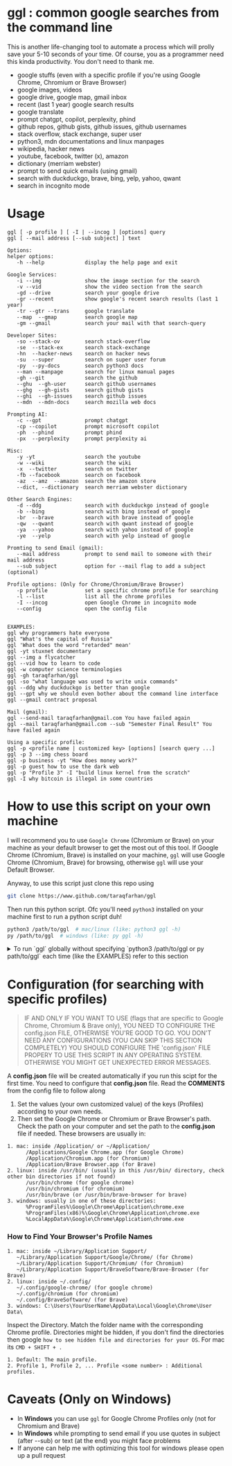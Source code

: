 # ggl : common google searches from the command line

This is another life-changing tool to automate a process which will prolly save your 5-10 seconds of your time. Of course, you as a programmer need this kinda productivity. You don't need to thank me.

- google stuffs (even with a specific profile if you're using Google Chrome, Chromium or Brave Browser)
- google images, videos
- google drive, google map, gmail inbox
- recent (last 1 year) google search results
- google translate
- prompt chatgpt, copilot, perplexity, phind
- github repos, github gists, github issues, github usernames 
- stack overflow, stack exchange, super user
- python3, mdn documentations and linux manpages
- wikipedia, hacker news
- youtube, facebook, twitter (x), amazon
- dictionary (merriam webster)
- prompt to send quick emails (using gmail)
- search with duckduckgo, brave, bing, yelp, yahoo, qwant
- search in incognito mode

# Usage

```
ggl [ -p profile ] [ -I | --incog ] [options] query
ggl [ --mail address [--sub subject] ] text

Options:
helper options:
   -h --help             display the help page and exit

Google Services:
   -i --img              show the image section for the search
   -v --vid              show the video section from the search
   -gd --drive           search your google drive
   -gr --recent          show google's recent search results (last 1 year) 
   -tr --gtr --trans     google translate
   --map  --gmap         search google map
   -gm --gmail           search your mail with that search-query

Developer Sites:
   -so --stack-ov        search stack-overflow
   -se  --stack-ex       search stack-exchange
   -hn  --hacker-news    search on hacker news
   -su  --super          search on super user forum
   -py  --py-docs        search python3 docs
   --man --manpage       search for linux manual pages
   -gh --git             search the github
   --ghu  --gh-user      search github usernames
   --ghg  --gh-gists     search github gists
   --ghi  --gh-issues    search github issues
   --mdn  --mdn-docs     search mozilla web docs

Prompting AI:
   -c --gpt              prompt chatgpt
   -cp --copilot         prompt microsoft copilot
   -ph  --phind          prompt phind
   -px  --perplexity     prompt perplexity ai
   
Misc:
   -y -yt                search the youtube
   -w --wiki             search the wiki
   -x  --twitter         search on twitter 
   -fb --facebook        search on facebook
   -az  --amz  --amazon  search the amazon store
   --dict, --dictionary  search merriam webster dictionary

Other Search Engines:
   -d --ddg              search with duckduckgo instead of google
   -b --bing             search with bing instead of google
   -br  --brave          search with brave instead of google
   -qw  --qwant          search with qwant instead of google
   -ya  --yahoo          search with yahoo instead of google
   -ye  --yelp           search with yelp instead of google

Promting to send Email (gmail):
   --mail address        prompt to send mail to someone with their mail address
   --sub subject         option for --mail flag to add a subject (optional)

Profile options: (Only for Chrome/Chromium/Brave Browser)
   -p profile            set a specific chrome profile for searching
   -l --list             list all the chrome profiles
   -I --incog            open Google Chrome in incognito mode
   --config              open the config file


EXAMPLES:
ggl why programmers hate everyone
ggl "What's the capital of Russia"
ggl 'What does the word "retarded" mean'
ggl -yt stuxnet documentary
ggl --img a flycatcher
ggl --vid how to learn to code
ggl -w computer science terminologies
ggl -gh taraqfarhan/ggl
ggl -so "what language was used to write unix commands"
ggl --ddg why duckduckgo is better than google
ggl --gpt why we should even bother about the command line interface
ggl --gmail contract proposal

Mail (gmail):
ggl --send-mail taraqfarhan@gmail.com You have failed again
ggl --mail taraqfarhan@gmail.com --sub "Semester Final Result" You have failed again 

Using a specific profile:
ggl -p <profile name | customized key> [options] [search query ...]
ggl -p 3 --img chess board
ggl -p business -yt "How does money work?"
ggl -p guest how to use the dark web
ggl -p "Profile 3" -I "build linux kernel from the scratch"
ggl -I why bitcoin is illegal in some countries
```

# How to use this script on your own machine

I will recommend you to use `Google Chrome` (Chromium or Brave) on your machine as your default browser to get the most out of this tool. If Google Chrome (Chromium, Brave) is installed on your machine, `ggl` will use Google Chrome (Chromium, Brave) for browsing, otherwise `ggl` will use your Default Browser.

Anyway, to use this script just clone this repo using

```bash
git clone https://www.github.com/taraqfarhan/ggl
```

Then run this python script. Ofc you'll need `python3` installed on your machine first to run a python script duh!

```bash
python3 /path/to/ggl  # mac/linux (like: python3 ggl -h)
py /path/to/ggl  # windows (like: py ggl -h)
```


<details markdown='1'><summary>To run `ggl` globally without specifying `python3 /path/to/ggl or py path/to/ggl` each time (like the EXAMPLES) refer to this section</summary>


##### THIS SECTION IS FOR THOSE WHO WANT TO RUN IT GLOBALLY, ANYWHERE FROM THE TERMINAL. OTHERWISE, YOU'LL HAVE TO EXPLICITLY SPECIFY THE PATH OF THE SCRIPT EACH TIME

```bash
python3 path/to/the/ggl/script  # mac/linux
py path/to/the/ggl/script  # windows
```

### Follow any of the following processes

## Process 1 (mac/linux)

Creating alias
```bash
echo "alias ggl='python3 $(pwd)/ggl'" >> ~/.zshrc && source ~/.zshrc  # from the ggl folder
```

## Process 2 (mac/linux)

Creating a symbolic link
```bash
sudo ln -s $(pwd)/ggl /usr/bin/ggl  # from the ggl folder

# you can choose any directory which is in the PATH instead of /usr/bin/
# use the follwoing command to get all the environment variable paths 
echo $PATH | tr ':' '\n'
```

## Process 3 (mac/linux/windows)

Environment Variables

#### mac/linux
```bash
echo "export PATH='$PATH:$(pwd)'" >> ~/.zshrc && source ~/.zshrc  # from the ggl folder
```

#### Windows

1. Open **Environment Variables**:

   - Press `Win + S`, search for **Environment Variables**, and click **Edit the system environment variables**.
   - In the **System Properties** window, click **Environment Variables**.

2. Add the Directory to PATH:

   - Under **System Variables** or **User Variables**, find `Path` and click **Edit**.
   - Add your directory where you have `ggl` file


</details>

# Configuration (for searching with specific profiles)

> IF AND ONLY IF YOU WANT TO USE (flags that are specific to Google Chrome, Chromium & Brave only), YOU NEED TO CONFIGURE THE config.json FILE, OTHERWISE YOU'RE GOOD TO GO. YOU DON'T NEED ANY CONFIGURATIONS (YOU CAN SKIP THIS SECTION COMPLETELY)
> YOU SHOULD CONFIGURE THE 'config.json' FILE PROPERY TO USE THIS SCRIPT IN ANY OPERATING SYSTEM. OTHERWISE YOU MIGHT GET UNEXPECTED ERROR MESSAGES.

A **config.json** file will be created automatically if you run this scipt for the first time. You need to configure that **config.json** file. Read the **COMMENTS** from the config file to follow along

1. Set the values (your own customized value) of the keys (Profiles) according to your own needs.
2. Then set the Google Chrome or Chromium or Brave Browser's path. Check the path on your computer and set the path to the **config.json** file if needed. These browsers are usually in:

```
1. mac: inside /Application/ or ~/Application/
      /Applications/Google Chrome.app (for Google Chrome)
      /Application/Chromium.app (for Chromium)
      /Application/Brave Browser.app (for Brave)
2. linux: inside /usr/bin/ (usually in this /usr/bin/ directory, check other bin directories if not found)
      /usr/bin/chrome (for google chrome)
      /usr/bin/chromium (for chromium)
      /usr/bin/brave (or /usr/bin/brave-browser for brave)
3. windows: usually in one of these directories:
      %ProgramFiles%\Google\Chrome\Application\chrome.exe
      %ProgramFiles(x86)%\Google\Chrome\Application\chrome.exe
      %LocalAppData%\Google\Chrome\Application\chrome.exe
```

### How to Find Your Browser's Profile Names

```
1. mac: inside ~/Library/Application Support/
   ~/Library/Application Support/Google/Chrome/ (for Chrome)
   ~/Library/Application Support/Chromium/ (for Chromium)
   ~/Library/Application Support/BraveSoftware/Brave-Browser (for Brave)
2. linux: inside ~/.config/
   ~/.config/google-chrome/ (for google chrome)
   ~/.config/chromium (for chromium)
   ~/.config/BraveSoftware/ (for Brave)
3. windows: C:\Users\YourUserName\AppData\Local\Google\Chrome\User Data\
```

Inspect the Directory. Match the folder name with the corresponding Chrome profile. 
Directories might be hidden, if you don't find the directories then google `how to see hidden file and directories for your OS`. For mac its `CMD + SHIFT + .`

```
1. Default: The main profile.
2. Profile 1, Profile 2, ... Profile <some number> : Additional profiles.
```

# Caveats (Only on Windows)

- In **Windows** you can use `ggl` for Google Chrome Profiles only (not for Chromium and Brave)
- In **Windows** while prompting to send email if you use quotes in subject (after --sub) or text (at the end) you might face problems
- If anyone can help me with optimizing this tool for windows please open up a pull request